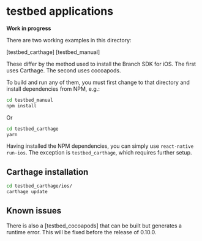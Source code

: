# testbed applications

**Work in progress**

There are two working examples in this directory:

[testbed_carthage]
[testbed_manual]

These differ by the method used to install the Branch SDK for iOS.
The first uses Carthage. The second uses cocoapods.

To build and run any of them, you must first change to that directory
and install dependencies from NPM, e.g.:

```bash
cd testbed_manual
npm install
```

Or

```bash
cd testbed_carthage
yarn
```

Having installed the NPM dependencies, you can simply use
`react-native run-ios`. The exception is `testbed_carthage`, which
requires further setup.

## Carthage installation

```bash
cd testbed_carthage/ios/
carthage update
```

## Known issues

There is also a [testbed_cocoapods] that can be built but generates
a runtime error. This will be fixed before the release of 0.10.0.
